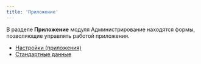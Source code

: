 ```yaml
---
title: 'Приложение'
---
```


В разделе **Приложение** модуля Администрирование находятся формы, позволяющие управлять работой приложения.

- [Настройки (приложения)](options.md)
- [Стандартные данные](standard.md)

